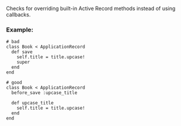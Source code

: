 Checks for overriding built-in Active Record methods instead of using
callbacks.

### Example:
    # bad
    class Book < ApplicationRecord
      def save
        self.title = title.upcase!
        super
      end
    end

    # good
    class Book < ApplicationRecord
      before_save :upcase_title

      def upcase_title
        self.title = title.upcase!
      end
    end
